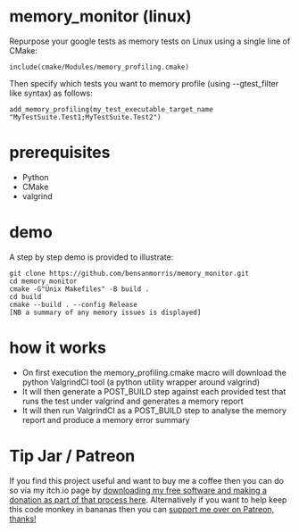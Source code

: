 # memory_monitor (linux)

Repurpose your google tests as memory tests on Linux using a single line of CMake:

```include(cmake/Modules/memory_profiling.cmake)```

Then specify which tests you want to memory profile (using --gtest_filter like syntax) as follows:

```add_memory_profiling(my_test_executable_target_name "MyTestSuite.Test1;MyTestSuite.Test2")```

# prerequisites

- Python
- CMake
- valgrind

# demo

A step by step demo is provided to illustrate:

```
git clone https://github.com/bensanmorris/memory_monitor.git
cd memory_monitor
cmake -G"Unix Makefiles" -B build .
cd build
cmake --build . --config Release
[NB a summary of any memory issues is displayed]
```

# how it works

- On first execution the memory_profiling.cmake macro will download the python ValgrindCI tool (a python utility wrapper around valgrind)
- It will then generate a POST_BUILD step against each provided test that runs the test under valgrind and generates a memory report
- It will then run ValgrindCI as a POST_BUILD step to analyse the memory report and produce a memory error summary

# Tip Jar / Patreon

If you find this project useful and want to buy me a coffee then you can do so via my itch.io page by [downloading my free software and making a donation as part of that process here](https://benmorris.itch.io/plugin-based-scene-editor). Alternatively if you want to help keep this code monkey in bananas then you can [support me over on Patreon, thanks!](https://www.patreon.com/SimulationStarterKit)
